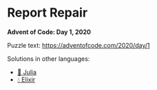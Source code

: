 # Report Repair

**Advent of Code: Day 1, 2020**

Puzzle text: <https://adventofcode.com/2020/day/1>

Solutions in other languages:

- [🍡 Julia](../../../julia/2020/01_report_repair/README.md)
- [💧 Elixir](../../../elixir/lib/2020/01_report_repair/README.md)
